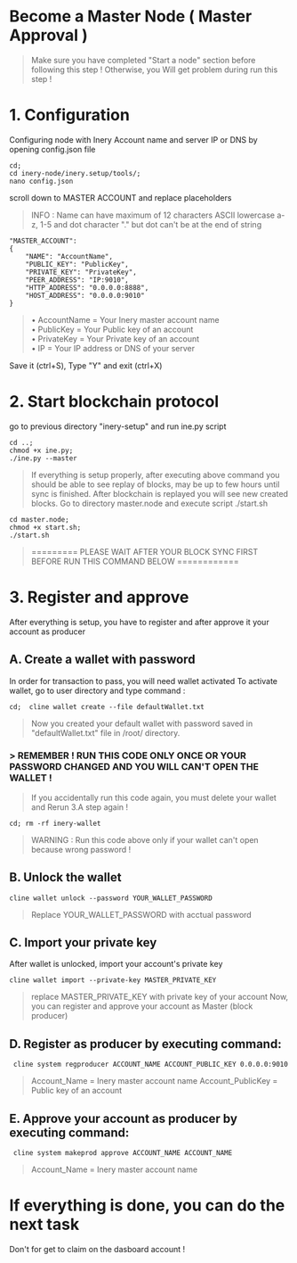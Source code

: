 # Become a Master Node ( Master Approval )
> Make sure you have completed "Start a node" section before following this step ! Otherwise, you Will get problem during run this step !
# 1. Configuration
Configuring node with Inery Account name and server IP or DNS by opening config.json file
```
cd;
cd inery-node/inery.setup/tools/;
nano config.json
```
scroll down to MASTER ACCOUNT and replace placeholders
> INFO : Name can have maximum of 12 characters ASCII lowercase a-z, 1-5 and dot character "." but dot can't be at the end of string
```
"MASTER_ACCOUNT":
{
    "NAME": "AccountName",
    "PUBLIC_KEY": "PublicKey",
    "PRIVATE_KEY": "PrivateKey",
    "PEER_ADDRESS": "IP:9010",
    "HTTP_ADDRESS": "0.0.0.0:8888",
    "HOST_ADDRESS": "0.0.0.0:9010"
}
```
> • AccountName = Your Inery master account name \
• PublicKey = Your Public key of an account \
• PrivateKey = Your Private key of an account \
• IP = Your IP address or DNS of your server


Save it (ctrl+S), Type "Y" and exit (ctrl+X)
# 2. Start blockchain protocol
go to previous directory "inery-setup" and run ine.py script
```
cd ..;
chmod +x ine.py;
./ine.py --master
```
> If everything is setup properly, after executing above command you should be able to see replay of blocks, may be up to few hours until sync is finished. After blockchain is replayed you will see new created blocks.
Go to directory master.node and execute script ./start.sh
```
cd master.node;
chmod +x start.sh;
./start.sh
```
> ========= PLEASE WAIT AFTER YOUR BLOCK SYNC FIRST BEFORE RUN THIS COMMAND BELOW ============
# 3. Register and approve

After everything is setup, you have to register and after approve it your account as producer
## A. Create a wallet with password
In order for transaction to pass, you will need wallet activated To activate wallet, go to user directory and type command :
```
cd;  cline wallet create --file defaultWallet.txt
```
> Now you created your default wallet with password saved in "defaultWallet.txt" file in /root/ directory. 
### > REMEMBER ! RUN THIS CODE ONLY ONCE OR YOUR PASSWORD CHANGED AND YOU WILL CAN'T OPEN THE WALLET !
> If you accidentally run this code again, you must delete your wallet and Rerun 3.A step again !
```
cd; rm -rf inery-wallet
```
> WARNING : Run this code above only if your wallet can't open because wrong password !
## B. Unlock the wallet
```
cline wallet unlock --password YOUR_WALLET_PASSWORD
```
> Replace YOUR_WALLET_PASSWORD with acctual password
## C. Import your private key
After wallet is unlocked, import your account's private key
```
cline wallet import --private-key MASTER_PRIVATE_KEY
```
> replace MASTER_PRIVATE_KEY with private key of your account
Now, you can register and approve your account as Master (block producer)
## D. Register as producer by executing command:
```
 cline system regproducer ACCOUNT_NAME ACCOUNT_PUBLIC_KEY 0.0.0.0:9010
```
> Account_Name = Inery master account name
Account_PublicKey = Public key of an account
## E. Approve your account as producer by executing command:
```
 cline system makeprod approve ACCOUNT_NAME ACCOUNT_NAME
```
> Account_Name = Inery master account name
# If everything is done, you can do the next task 
Don't for get to claim on the dasboard account !




